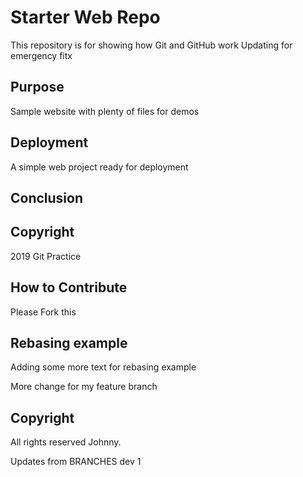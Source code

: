 # Starter Web Repo

This repository is for showing how Git and GitHub work
Updating for emergency fitx

## Purpose

Sample website with plenty of files for demos

## Deployment

A simple web project ready for deployment

## Conclusion

## Copyright

2019 Git Practice 

## How to Contribute

Please Fork this 

## Rebasing example
Adding some more text for rebasing example

More change for my feature branch

## Copyright

All rights reserved Johnny.

Updates from BRANCHES dev 1
